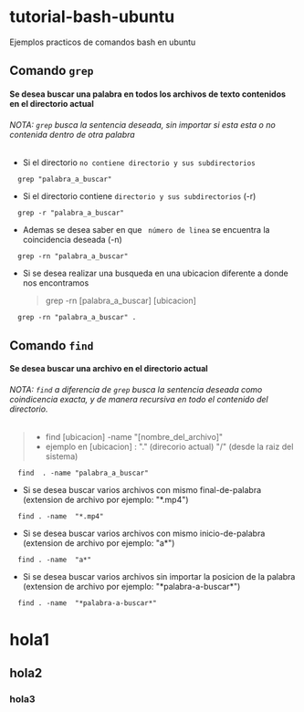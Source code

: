 # tutorial-bash-ubuntu
Ejemplos practicos de comandos bash en ubuntu



## Comando `grep`

#### Se desea buscar una palabra en todos los archivos de texto contenidos en el directorio actual
###### NOTA: `grep` busca la sentencia deseada, sin importar si esta esta o no contenida dentro de otra palabra 

-  Si el directorio `no contiene directorio y sus subdirectorios`
``` 
  grep "palabra_a_buscar"
```
-  Si el directorio contiene `directorio y sus subdirectorios` (-r)

``` 
  grep -r "palabra_a_buscar"
```

-  Ademas se desea saber en que ` número de linea` se encuentra la coincidencia deseada (-n)

``` 
  grep -rn "palabra_a_buscar"
```

-  Si se desea realizar una busqueda en una ubicacion diferente a donde nos encontramos 
    > grep -rn [palabra_a_buscar] [ubicacion]

``` 
  grep -rn "palabra_a_buscar" .
```


## Comando `find`

#### Se desea buscar una archivo en el directorio actual
###### NOTA: `find` a diferencia de `grep` busca la sentencia deseada como coindicencia exacta, y de manera recursiva en todo el contenido del directorio. 


>-  find [ubicacion] \-name "[nombre_del_archivo]"
>   -  ejemplo en [ubicacion] : "." (direcorio actual) "/" (desde la raiz del sistema)
``` 
  find  . -name "palabra_a_buscar"
```

-  Si se desea buscar varios archivos con mismo final-de-palabra (extension de archivo por ejemplo: "\*.mp4")  
``` 
  find . -name  "*.mp4"
```


-  Si se desea buscar varios archivos con mismo inicio-de-palabra (extension de archivo por ejemplo: "a\*")  
``` 
  find . -name  "a*"
```

-  Si se desea buscar varios archivos sin importar la posicion de la palabra  (extension de archivo por ejemplo: "\*palabra-a-buscar\*")  
``` 
  find . -name  "*palabra-a-buscar*"
```




hola1 
====

hola2
-----

### hola3
